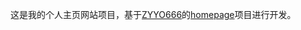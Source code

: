 这是我的个人主页网站项目，基于[ZYYO666](https://github.com/ZYYO666 "ZYYO666")的[homepage](https://github.com/ZYYO666/homepage "homepage")项目进行开发。
